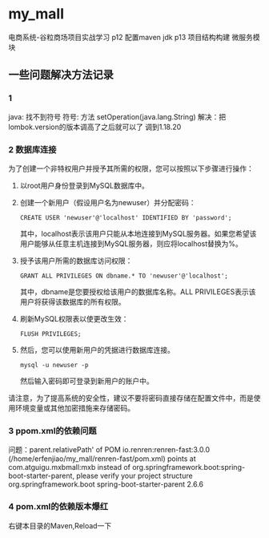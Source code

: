 # my_mall
电商系统-谷粒商场项目实战学习
p12 配置maven jdk
p13 项目结构构建 微服务模块




## 一些问题解决方法记录
### 1 
java: 找不到符号
符号: 方法 setOperation(java.lang.String)
解决：把lombok.version的版本调高了之后就可以了 调到1.18.20
### 2 数据库连接
为了创建一个非特权用户并授予其所需的权限，您可以按照以下步骤进行操作：

1. 以root用户身份登录到MySQL数据库中。

2. 创建一个新用户（假设用户名为newuser）并分配密码：

   ```
   CREATE USER 'newuser'@'localhost' IDENTIFIED BY 'password';
   ```

   其中，localhost表示该用户只能从本地连接到MySQL服务器。如果您希望该用户能够从任意主机连接到MySQL服务器，则应将localhost替换为%。

3. 授予该用户所需的数据库访问权限：

   ```
   GRANT ALL PRIVILEGES ON dbname.* TO 'newuser'@'localhost';
   ```

   其中，dbname是您要授权给该用户的数据库名称。ALL PRIVILEGES表示该用户将获得该数据库的所有权限。

4. 刷新MySQL权限表以使更改生效：

   ```
   FLUSH PRIVILEGES;
   ```

5. 然后，您可以使用新用户的凭据进行数据库连接。

   ```
   mysql -u newuser -p
   ```

   然后输入密码即可登录到新用户的账户中。

请注意，为了提高系统的安全性，建议不要将密码直接存储在配置文件中，而是使用环境变量或其他加密措施来存储密码。

### 3 ppom.xml的依赖问题
问题：parent.relativePath' of POM io.renren:renren-fast:3.0.0 (/home/erfenjiao/my_mall/renren-fast/pom.xml) points at com.atguigu.mxbmall:mxb instead of org.springframework.boot:spring-boot-starter-parent, please verify your project structure
	<parent>
		<groupId>org.springframework.boot</groupId>
		<artifactId>spring-boot-starter-parent</artifactId>
		<version>2.6.6</version>
		<relativePath ></relativePath>
	</parent>

### 4 pom.xml的依赖版本爆红
右键本目录的Maven,Reload一下